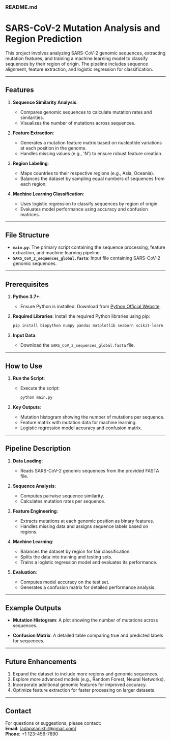 ### README.md

# SARS-CoV-2 Mutation Analysis and Region Prediction

This project involves analyzing SARS-CoV-2 genomic sequences, extracting mutation features, and training a machine learning model to classify sequences by their region of origin. The pipeline includes sequence alignment, feature extraction, and logistic regression for classification.

---

## Features

1. **Sequence Similarity Analysis**:
   - Compares genomic sequences to calculate mutation rates and similarities.
   - Visualizes the number of mutations across sequences.

2. **Feature Extraction**:
   - Generates a mutation feature matrix based on nucleotide variations at each position in the genome.
   - Handles missing values (e.g., 'N') to ensure robust feature creation.

3. **Region Labeling**:
   - Maps countries to their respective regions (e.g., Asia, Oceania).
   - Balances the dataset by sampling equal numbers of sequences from each region.

4. **Machine Learning Classification**:
   - Uses logistic regression to classify sequences by region of origin.
   - Evaluates model performance using accuracy and confusion matrices.

---

## File Structure

- **`main.py`**: The primary script containing the sequence processing, feature extraction, and machine learning pipeline.
- **`SARS_CoV_2_sequences_global.fasta`**: Input file containing SARS-CoV-2 genomic sequences.

---

## Prerequisites

1. **Python 3.7+**:
   - Ensure Python is installed. Download from [Python Official Website](https://www.python.org/downloads/).

2. **Required Libraries**:
   Install the required Python libraries using pip:
   ```bash
   pip install biopython numpy pandas matplotlib seaborn scikit-learn tqdm
   ```

3. **Input Data**:
   - Download the `SARS_CoV_2_sequences_global.fasta` file.

---

## How to Use

1. **Run the Script**:
   - Execute the script:
     ```bash
     python main.py
     ```

2. **Key Outputs**:
   - Mutation histogram showing the number of mutations per sequence.
   - Feature matrix with mutation data for machine learning.
   - Logistic regression model accuracy and confusion matrix.

---

## Pipeline Description

1. **Data Loading**:
   - Reads SARS-CoV-2 genomic sequences from the provided FASTA file.

2. **Sequence Analysis**:
   - Computes pairwise sequence similarity.
   - Calculates mutation rates per sequence.

3. **Feature Engineering**:
   - Extracts mutations at each genomic position as binary features.
   - Handles missing data and assigns sequence labels based on regions.

4. **Machine Learning**:
   - Balances the dataset by region for fair classification.
   - Splits the data into training and testing sets.
   - Trains a logistic regression model and evaluates its performance.

5. **Evaluation**:
   - Computes model accuracy on the test set.
   - Generates a confusion matrix for detailed performance analysis.

---

## Example Outputs

- **Mutation Histogram**:
  A plot showing the number of mutations across sequences.

- **Confusion Matrix**:
  A detailed table comparing true and predicted labels for sequences.

---

## Future Enhancements

1. Expand the dataset to include more regions and genomic sequences.
2. Explore more advanced models (e.g., Random Forest, Neural Networks).
3. Incorporate additional genomic features for improved accuracy.
4. Optimize feature extraction for faster processing on larger datasets.

---

## Contact

For questions or suggestions, please contact:  
**Email**: [adapalanikhil@gmail.com]  
**Phone**: +1 123-456-7890
```
